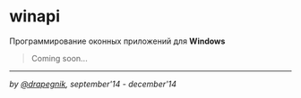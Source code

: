 # winapi
Программирование оконных приложений для **Windows**

> Coming soon...

***

*by [@drapegnik](https://github.com/Drapegnik), september'14 - december'14*